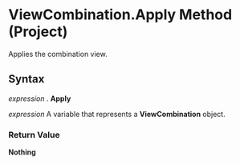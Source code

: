 
# ViewCombination.Apply Method (Project)

Applies the combination view.


## Syntax

 _expression_ . **Apply**

 _expression_ A variable that represents a **ViewCombination** object.


### Return Value

 **Nothing**

